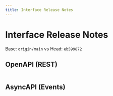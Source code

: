```yaml
---
title: Interface Release Notes
---
```


# Interface Release Notes

Base: `origin/main` vs Head: `eb599872`

## OpenAPI (REST)

```diff

```

## AsyncAPI (Events)

```diff

```

